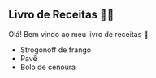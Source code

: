 ## Livro de Receitas :man_cook:

Olá! Bem vindo ao meu livro de receitas :wave:

- Strogonoff de frango
- Pavê
- Bolo de cenoura

